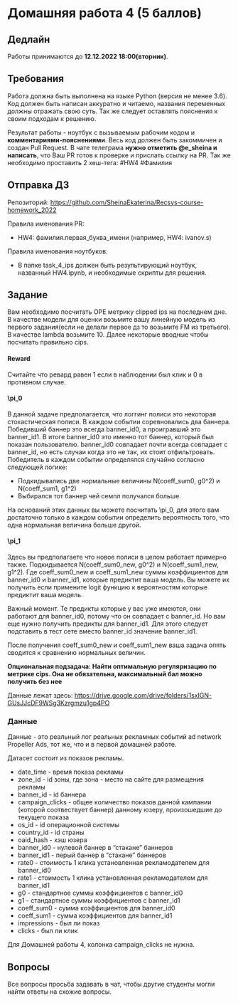 # Домашняя работа 4 (5 баллов)
## Дедлайн
Работы принимаются до **12.12.2022 18:00(вторник)**.

## Требования
Работа должна быть выполнена на языке Python (версия не менее 3.6). Код должен быть написан аккуратно и читаемо, названия переменных должны отражать свою суть. Так же следует оставлять пояснения к своим подходам к решению.

Результат работы - ноутбук с вызываемым рабочим кодом и **комментариями-пояснениями**. Весь код должен быть закоммичен и создан Pull Request. В чате телеграма **нужно отметить @e_sheina и написать**, что Ваш PR готов к проверке и прислать ссылку на PR. Так же необходимо проставить 2 хеш-тега: #HW4 #Фамилия

## Отправка ДЗ
Репозиторий: https://github.com/SheinaEkaterina/Recsys-course-homework_2022

Правила именования PR:
- HW4: фамилия.первая_буква_имени (например, HW4: ivanov.s)

Правила именования ноутбуков: 
- В папке task_4_ips должен быть результирующий ноутбук, названный HW4.ipynb, и необходимые скрипты для решения.
## Задание
Вам необходимо посчитать OPE метрику clipped ips на последнем дне. В качестве модели для оценки возьмите вашу линейную модель из первого задания(если не делали первое дз то возьмите FM из третьего). В качестве lambda возьмите 10.
Далее некоторые вводные чтобы посчитать правильно cips.

#### Reward
Считайте что ревард равен 1 если в наблюдении был клик и 0 в противном случае.

#### \pi_0
В данной задаче предполагается, что логгинг полиси это некоторая стохастическая полиси. В каждом событии соревновались два баннера. Победивший баннер это всегда banner_id0, а проигравший это banner_id1. В итоге banner_id0 это именно тот баннер, который был показан пользователю. banner_id0 совпадает почти всегда совпадает с banner_id, но есть случаи когда это не так, их стоит отфильтровать. Победитель в каждом событии определялся случайно согласно следующей логике:
- Подкидывались две нормальные величины N(coeff_sum0, g0^2) и N(coeff_sum1, g1^2) 
- Выбирался тот баннер чей семпл получался больше. 

На оснований этих данных вы можете посчитать \pi_0, для этого вам достаточно только в каждом событии определить вероятность того, что одна нормальная величина больше другой.

#### \pi_1
Здесь вы предполагаете что новое полиси в целом работает примерно также. Подкидывается N(coeff_sum0_new, g0^2) и N(coeff_sum1_new, g1^2). Где coeff_sum0_new и coeff_sum1_new суммы коэффициентов для banner_id0 и banner_id1, которые предиктит ваша модель. Вы можете их получить если примените logit функцию к вероятностям которые предиктит ваша модель. 

Важный момент. Те предикты которые у вас уже имеются, они работают для banner_id0, потому что он совпадает с banner_id. Но вам еще нужно получить предикты для banner_id1. Для этого следует подставить в тест сете вместо banner_id значение banner_id1. 

После получения coeff_sum0_new и coeff_sum1_new ваша задача опять сводится к сравнению нормальных величин.

**Опциональная подзадача: Найти оптимальную регуляризацию по метрике cips. Она не обязательна, максимальный бал можно получить без нее**

Данные лежат здесь: https://drive.google.com/drive/folders/1sxIGN-GUsJJcDF9WSg3Kzrgmzu1gp4PO

### Данные
Данные - это реальный лог реальных рекламных событий ad network Propeller Ads, тот же, что и в первой домашней работе.

Датасет состоит из показов рекламы. 

- date_time - время показа рекламы
- zone_id - id зоны, где зона - место на сайте для размещения рекламы
- banner_id - id баннера
- campaign_clicks - общее количество показов данной кампании (которой соотвествует баннер) данному юзеру, произошедшие до текущего показа
- os_id - id операционной системы
- country_id - id страны
- oaid_hash - хэш юзера
- banner_id0 - нулевой баннер в “стакане” баннеров
- banner_id1 - перый баннер в “стакане” баннеров
- rate0 - стоимость 1 клика установленная рекламодателем для banner_id0
- rate1 - стоимость 1 клика установленная рекламодателем для banner_id1
- g0 - стандартное суммы коэффициентов с banner_id0
- g1 - стандартное суммы коэффициентов с banner_id1
- coeff_sum0 - сумма коэффициентов для banner_id0
- coeff_sum1 - сумма коэффициентов для banner_id1
- impressions - был ли показ
- clicks - был ли клик

Для Домашней работы 4, колонка campaign_clicks не нужна.

## Вопросы
Все вопросы просьба задавать в чат, чтобы другие студенты могли найти ответы на схожие вопросы.
